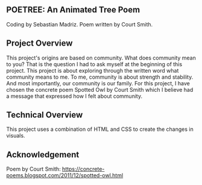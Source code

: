 ## POETREE: An Animated Tree Poem

Coding by Sebastian Madriz. Poem written by Court Smith.

## Project Overview

This project's origins are based on community. What does community mean to you? That is the question I had to ask myself at the beginning of this project. This project is about exploring through the written word what community means to me. To me, community is about strength and stability. And most importantly, our community is our family. For this project, I have chosen the concrete poem Spotted Owl by Court Smith which I believe had a message that expressed how I felt about community.

## Technical Overview

This project uses a combination of HTML and CSS to create the changes in visuals.

## Acknowledgement

Poem by Court Smith: https://concrete-poems.blogspot.com/2011/12/spotted-owl.html

